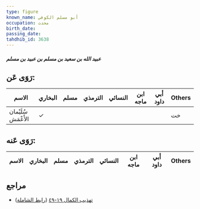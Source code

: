 ```yaml
---
type: figure
known_name: أبو مسلم الكوفي
occupation: محدث
birth_date:
passing_date:
tahdhib_id: 3638
---
```

##### عبيد الله بن سعيد بن مسلم بن عبيد بن مسلم

## رَوَى عَن:
| الاسم               | البخاري | مسلم | الترمذي | النسائي | ابن ماجه | أبي داود | Others |
| ------------------- | ------- | ---- | ------- | ------- | -------- | -------- | ------ |
| سُلَيْمان الأَعْمَش | ✓       |      |         |         |          |          | خت     |
## رَوَى عَنه:
| الاسم | البخاري | مسلم | الترمذي | النسائي | ابن ماجه | أبي داود | Others |
| ----- | ------- | ---- | ------- | ------- | -------- | -------- | ------ |
## مراجع
- [تهذيب الكمال ١٩-٤٩](obsidian://open?vault=Tahdhib-al-Kamal&file=Figures/٣٦٣٨-عبيد%20الله%20بن%20سعيد%20بن%20مسلم%20بن%20عبيد%20بن%20مسلم) ([رابط الشاملة](https://shamela.ws/book/3722/9623))